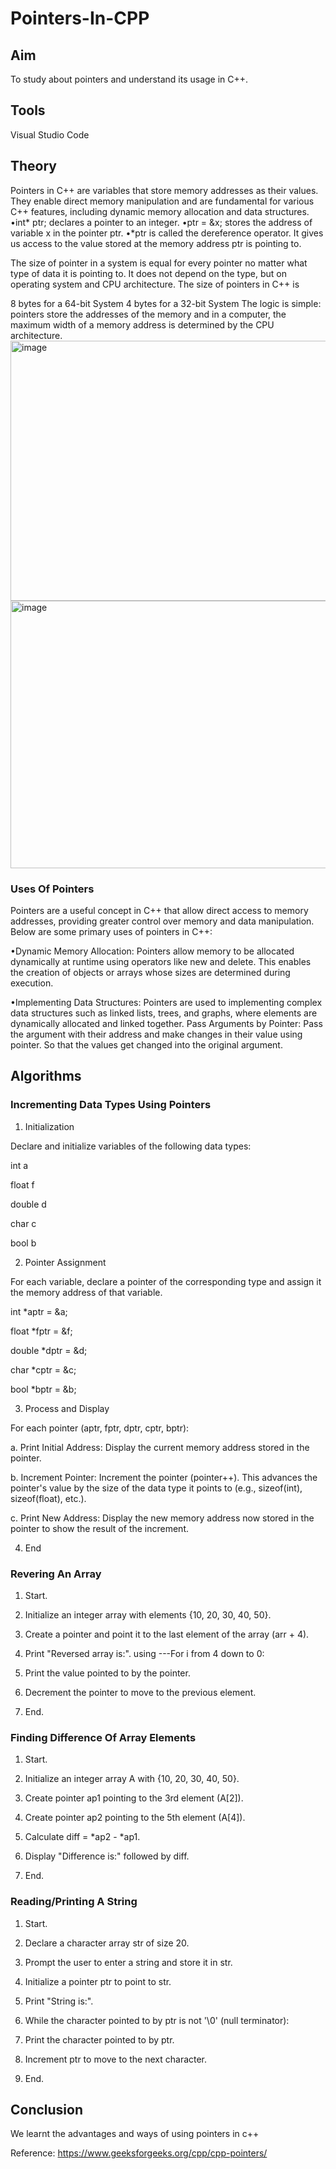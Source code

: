 # Pointers-In-CPP
## Aim
To study about pointers and understand its usage in C++.
## Tools
Visual Studio Code
## Theory
Pointers in C++ are variables that store memory addresses as their values. They enable direct memory manipulation and are fundamental for various C++ features, including dynamic memory allocation and data structures.
•int* ptr; declares a pointer to an integer.
•ptr = &x; stores the address of variable x in the pointer ptr.
•*ptr is called the dereference operator. It gives us access to the value stored at the memory address ptr is pointing to.

The size of pointer in a system is equal for every pointer no matter what type of data it is pointing to. It does not depend on the type, but on operating system and CPU architecture. The size of pointers in C++ is 

8 bytes for a 64-bit System
4 bytes for a 32-bit System
The logic is simple: pointers store the addresses of the memory and in a computer, the maximum width of a memory address is determined by the CPU architecture. 
<img width="1000" height="416" alt="image" src="https://github.com/user-attachments/assets/a8275db6-3593-43d3-b683-d70c9124cd43" />
<img width="584" height="428" alt="image" src="https://github.com/user-attachments/assets/086e108d-572e-4ded-8050-02e433ae550e" />

### Uses Of Pointers
Pointers are a useful concept in C++ that allow direct access to memory addresses, providing greater control over memory and data manipulation. Below are some primary uses of pointers in C++:

•Dynamic Memory Allocation: Pointers allow memory to be allocated dynamically at runtime using operators like new and delete. This enables the creation of objects or arrays whose sizes are determined during execution.

•Implementing Data Structures: Pointers are used to implementing complex data structures such as linked lists, trees, and graphs, where elements are dynamically allocated and linked together.
Pass Arguments by Pointer: Pass the argument with their address and make changes in their value using pointer. So that the values get changed into the original argument.

## Algorithms
### Incrementing Data Types Using Pointers
1. Initialization

Declare and initialize variables of the following data types:

int a

float f

double d

char c

bool b

2. Pointer Assignment

For each variable, declare a pointer of the corresponding type and assign it the memory address of that variable.

int *aptr = &a;

float *fptr = &f;

double *dptr = &d;

char *cptr = &c;

bool *bptr = &b;

3. Process and Display

For each pointer (aptr, fptr, dptr, cptr, bptr):

a. Print Initial Address: Display the current memory address stored in the pointer.

b. Increment Pointer: Increment the pointer (pointer++). This advances the pointer's value by the size of the data type it points to (e.g., sizeof(int), sizeof(float), etc.).

c. Print New Address: Display the new memory address now stored in the pointer to show the result of the increment.

4. End
### Revering An Array 
1. Start.

2. Initialize an integer array with elements {10, 20, 30, 40, 50}.

3. Create a pointer and point it to the last element of the array (arr + 4).

4. Print "Reversed array is:". using ---For i from 4 down to 0:

5. Print the value pointed to by the pointer.

6. Decrement the pointer to move to the previous element.

7. End.
### Finding Difference Of Array Elements
1. Start.

2. Initialize an integer array A with {10, 20, 30, 40, 50}.

3. Create pointer ap1 pointing to the 3rd element (A[2]).

4. Create pointer ap2 pointing to the 5th element (A[4]).

5. Calculate diff = *ap2 - *ap1.

6. Display "Difference is:" followed by diff.

7. End.
### Reading/Printing A String
1. Start.

2. Declare a character array str of size 20.

3. Prompt the user to enter a string and store it in str.

4. Initialize a pointer ptr to point to str.

5. Print "String is:".

6. While the character pointed to by ptr is not '\0' (null terminator):

7. Print the character pointed to by ptr.

8. Increment ptr to move to the next character.

9. End.
## Conclusion
We learnt the advantages and ways of using pointers in c++








Reference: https://www.geeksforgeeks.org/cpp/cpp-pointers/
